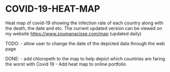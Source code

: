 # COVID-19-HEAT-MAP
Heat map of covid-19 showing the infection rate of each country along with the death, the date and etc. The current updated version can be viewed on my website https://www.zoumanacisse.com/map (updated daily)

TODO: - allow user to change the date of the depicted data through the web page
          
     
DONE: - add chloropeth to the map to help depict which countries are faring the worst with Covid 19 
       - Add heat map to online portfolio

